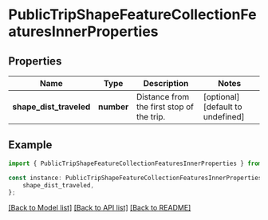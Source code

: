 # PublicTripShapeFeatureCollectionFeaturesInnerProperties


## Properties

Name | Type | Description | Notes
------------ | ------------- | ------------- | -------------
**shape_dist_traveled** | **number** | Distance from the first stop of the trip. | [optional] [default to undefined]

## Example

```typescript
import { PublicTripShapeFeatureCollectionFeaturesInnerProperties } from 'golemio-public-transport-api';

const instance: PublicTripShapeFeatureCollectionFeaturesInnerProperties = {
    shape_dist_traveled,
};
```

[[Back to Model list]](../README.md#documentation-for-models) [[Back to API list]](../README.md#documentation-for-api-endpoints) [[Back to README]](../README.md)
